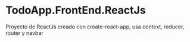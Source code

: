 # TodoApp.FrontEnd.ReactJs
Proyecto de ReactJs creado con create-react-app, usa context, reducer, router y navbar
